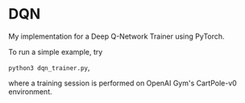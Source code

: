 # DQN
My implementation for a Deep Q-Network Trainer using PyTorch.

To run a simple example, try

`python3 dqn_trainer.py`,

where a training session is performed on OpenAI Gym's CartPole-v0 environment.

